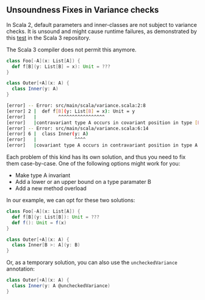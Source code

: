 ## Unsoundness Fixes in Variance checks

In Scala 2, default parameters and inner-classes are not subject to variance checks.
It is unsound and might cause runtime failures, as demonstrated by this [test](https://github.com/lampepfl/dotty/blob/10526a7d0aa8910729b6036ee51942e05b71abf6/tests/neg/variances.scala) in the Scala 3 repository.

The Scala 3 compiler does not permit this anymore.

```scala
class Foo[-A](x: List[A]) {
  def f[B](y: List[B] = x): Unit = ???
}

class Outer[+A](x: A) {
  class Inner(y: A)
}
```

```bash
[error] -- Error: src/main/scala/variance.scala:2:8 
[error] 2 |  def f[B](y: List[B] = x): Unit = y
[error]   |        ^^^^^^^^^^^^^^^^^
[error]   |contravariant type A occurs in covariant position in type [B] => List[A] of method f$default$1
[error] -- Error: src/main/scala/variance.scala:6:14 
[error] 6 |  class Inner(y: A)
[error]   |              ^^^^
[error]   |covariant type A occurs in contravariant position in type A of parameter y
```

Each problem of this kind has its own solution, and thus you need to fix them case-by-case.
One of the following options might work for you:
- Make type A invariant
- Add a lower or an upper bound on a type paramater B
- Add a new method overload

In our example, we can opt for these two solutions:

```scala
class Foo[-A](x: List[A]) {
  def f[B](y: List[B]): Unit = ???
  def f(): Unit = f(x)
}

class Outer[+A](x: A) {
  class Inner[B >: A](y: B)
}
```

Or, as a temporary solution, you can also use the `uncheckedVariance` annotation:

```scala
class Outer[+A](x: A) {
  class Inner(y: A @uncheckedVariance)
}
```
